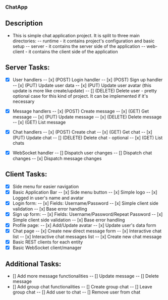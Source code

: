 ### ChatApp

## Description

- This is simple chat application project. It is split to three main directories:
-- runtime - it contains project's configuration and basic setup
-- server - it contains the server side of the application
-- web-client - it contains the client side of the application

## Server Tasks:

- [x] User handlers
-- [x] (POST) Login handler
-- [x] (POST) Sign up handler
-- [x] (PUT) Update user data
-- [x] (PUT) Update user avatar (this update is more like create/update)
-- [] (DELETE) Delete user - pretty optional case for this kind of project. It can be implemented if it's necessary

- [x] Message handlers
-- [x] (POST) Create message
-- [x] (GET) Get message
-- [x] (PUT) Update message
-- [x] (DELETE) Delete message
-- [x] (GET) List message

- [x] Chat handlers
-- [x] (POST) Create chat
-- [x] (GET) Get chat
-- [x] (PUT) Update chat
-- [] (DELETE) Delete chat - optional
-- [x] (GET) List chats

- [x] WebSocket handler
-- [] Dispatch user changes
-- [] Dispatch chat changes
-- [x] Dispatch message changes

## Client Tasks:
- [x] Side menu for easier navigation
- [x] Basic Application Bar
-- [x] Side menu button
-- [x] Simple logo
-- [x] Logged in user's name and avatar
- [x] Login form:
-- [x] Fields: Username/Password
-- [x] Simple client side validation
-- [x] Base error handling
- [x] Sign up form:
-- [x] Fields: Username/Password/Repeat Password
-- [x] Simple client side validation
-- [x] Base error handling
- [x] Profile page:
-- [x] Add/Update avatar
-- [x] Update user's data form
- [x] Chat page
-- [x] Create new direct message form
-- [x] Interactive chat list
-- [x] Interactive chat messages list
-- [x] Create new chat message
- [x] Basic REST clients for each entity
- [x] Basic WebSocket client/manager

## Additional Tasks:
- [] Add more message functionalities
-- [] Update message
-- [] Delete message
- [] Add group chat functionalities
-- [] Create group chat
-- [] Leave group chat
-- [] Add user to chat
-- [] Remove user from chat
